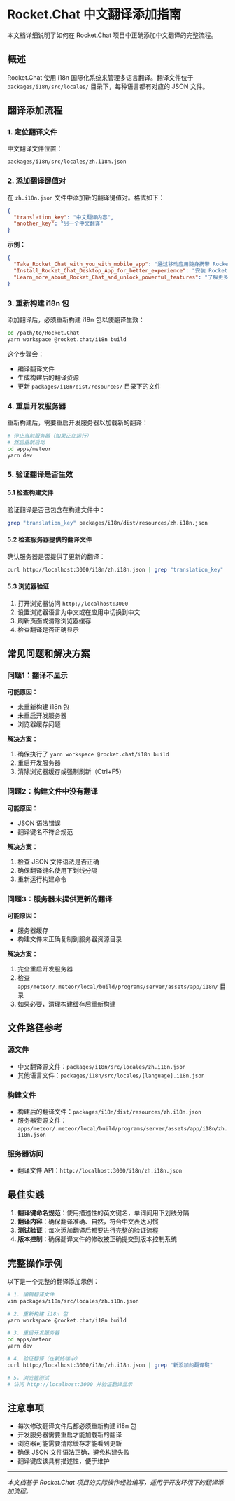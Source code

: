 # Rocket.Chat 中文翻译添加指南

本文档详细说明了如何在 Rocket.Chat 项目中正确添加中文翻译的完整流程。

## 概述

Rocket.Chat 使用 i18n 国际化系统来管理多语言翻译。翻译文件位于 `packages/i18n/src/locales/` 目录下，每种语言都有对应的 JSON 文件。

## 翻译添加流程

### 1. 定位翻译文件

中文翻译文件位置：
```
packages/i18n/src/locales/zh.i18n.json
```

### 2. 添加翻译键值对

在 `zh.i18n.json` 文件中添加新的翻译键值对。格式如下：

```json
{
  "translation_key": "中文翻译内容",
  "another_key": "另一个中文翻译"
}
```

**示例：**
```json
{
  "Take_Rocket_Chat_with_you_with_mobile_app": "通过移动应用随身携带 Rocket.Chat",
  "Install_Rocket_Chat_Desktop_App_for_better_experience": "安装 Rocket.Chat 桌面应用以获得更好体验",
  "Learn_more_about_Rocket_Chat_and_unlock_powerful_features": "了解更多关于 Rocket.Chat 的信息并解锁强大功能"
}
```

### 3. 重新构建 i18n 包

添加翻译后，必须重新构建 i18n 包以使翻译生效：

```bash
cd /path/to/Rocket.Chat
yarn workspace @rocket.chat/i18n build
```

这个步骤会：
- 编译翻译文件
- 生成构建后的翻译资源
- 更新 `packages/i18n/dist/resources/` 目录下的文件

### 4. 重启开发服务器

重新构建后，需要重启开发服务器以加载新的翻译：

```bash
# 停止当前服务器（如果正在运行）
# 然后重新启动
cd apps/meteor
yarn dev
```

### 5. 验证翻译是否生效

#### 5.1 检查构建文件

验证翻译是否已包含在构建文件中：

```bash
grep "translation_key" packages/i18n/dist/resources/zh.i18n.json
```

#### 5.2 检查服务器提供的翻译文件

确认服务器是否提供了更新的翻译：

```bash
curl http://localhost:3000/i18n/zh.i18n.json | grep "translation_key"
```

#### 5.3 浏览器验证

1. 打开浏览器访问 `http://localhost:3000`
2. 设置浏览器语言为中文或在应用中切换到中文
3. 刷新页面或清除浏览器缓存
4. 检查翻译是否正确显示

## 常见问题和解决方案

### 问题1：翻译不显示

**可能原因：**
- 未重新构建 i18n 包
- 未重启开发服务器
- 浏览器缓存问题

**解决方案：**
1. 确保执行了 `yarn workspace @rocket.chat/i18n build`
2. 重启开发服务器
3. 清除浏览器缓存或强制刷新（Ctrl+F5）

### 问题2：构建文件中没有翻译

**可能原因：**
- JSON 语法错误
- 翻译键名不符合规范

**解决方案：**
1. 检查 JSON 文件语法是否正确
2. 确保翻译键名使用下划线分隔
3. 重新运行构建命令

### 问题3：服务器未提供更新的翻译

**可能原因：**
- 服务器缓存
- 构建文件未正确复制到服务器资源目录

**解决方案：**
1. 完全重启开发服务器
2. 检查 `apps/meteor/.meteor/local/build/programs/server/assets/app/i18n/` 目录
3. 如果必要，清理构建缓存后重新构建

## 文件路径参考

### 源文件
- 中文翻译源文件：`packages/i18n/src/locales/zh.i18n.json`
- 其他语言文件：`packages/i18n/src/locales/[language].i18n.json`

### 构建文件
- 构建后的翻译文件：`packages/i18n/dist/resources/zh.i18n.json`
- 服务器资源文件：`apps/meteor/.meteor/local/build/programs/server/assets/app/i18n/zh.i18n.json`

### 服务器访问
- 翻译文件 API：`http://localhost:3000/i18n/zh.i18n.json`

## 最佳实践

1. **翻译键命名规范**：使用描述性的英文键名，单词间用下划线分隔
2. **翻译内容**：确保翻译准确、自然，符合中文表达习惯
3. **测试验证**：每次添加翻译后都要进行完整的验证流程
4. **版本控制**：确保翻译文件的修改被正确提交到版本控制系统

## 完整操作示例

以下是一个完整的翻译添加示例：

```bash
# 1. 编辑翻译文件
vim packages/i18n/src/locales/zh.i18n.json

# 2. 重新构建 i18n 包
yarn workspace @rocket.chat/i18n build

# 3. 重启开发服务器
cd apps/meteor
yarn dev

# 4. 验证翻译（在新终端中）
curl http://localhost:3000/i18n/zh.i18n.json | grep "新添加的翻译键"

# 5. 浏览器测试
# 访问 http://localhost:3000 并验证翻译显示
```

## 注意事项

- 每次修改翻译文件后都必须重新构建 i18n 包
- 开发服务器需要重启才能加载新的翻译
- 浏览器可能需要清除缓存才能看到更新
- 确保 JSON 文件语法正确，避免构建失败
- 翻译键应该具有描述性，便于维护

---

*本文档基于 Rocket.Chat 项目的实际操作经验编写，适用于开发环境下的翻译添加流程。*